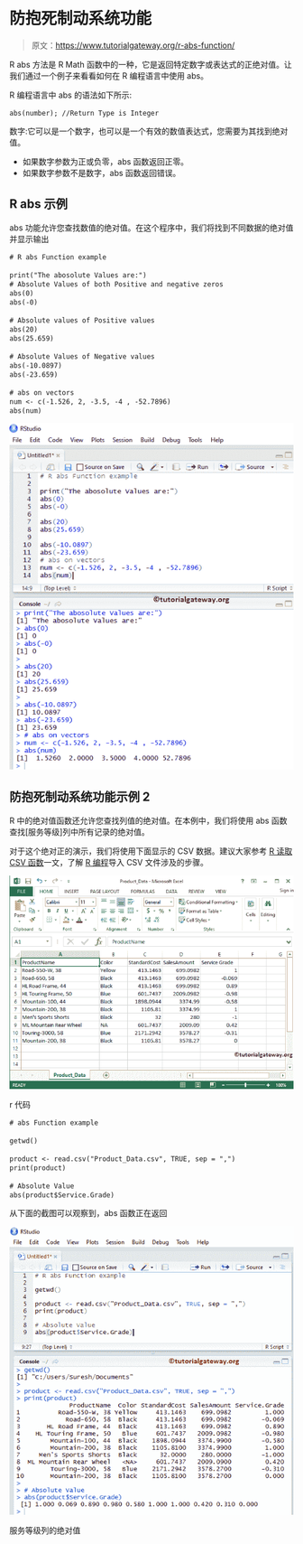 # 防抱死制动系统功能

> 原文：<https://www.tutorialgateway.org/r-abs-function/>

R abs 方法是 R Math 函数中的一种，它是返回特定数字或表达式的正绝对值。让我们通过一个例子来看看如何在 R 编程语言中使用 abs。

R 编程语言中 abs 的语法如下所示:

```
abs(number); //Return Type is Integer
```

数字:它可以是一个数字，也可以是一个有效的数值表达式，您需要为其找到绝对值。

*   如果数字参数为正或负零，abs 函数返回正零。
*   如果数字参数不是数字，abs 函数返回错误。

## R abs 示例

abs 功能允许您查找数值的绝对值。在这个程序中，我们将找到不同数据的绝对值并显示输出

```
# R abs Function example

print("The abosolute Values are:")
# Absolute Values of both Positive and negative zeros
abs(0)
abs(-0)

# Absolute values of Positive values
abs(20)
abs(25.659)

# Absolute Values of Negative values
abs(-10.0897)
abs(-23.659)

# abs on vectors
num <- c(-1.526, 2, -3.5, -4 , -52.7896)
abs(num)
```

![R abs Function 1](img/37db73b8fddb0019474cd1ce607eb1c2.png)

## 防抱死制动系统功能示例 2

R 中的绝对值函数还允许您查找列值的绝对值。在本例中，我们将使用 abs 函数查找[服务等级]列中所有记录的绝对值。

对于这个绝对正的演示，我们将使用下面显示的 CSV 数据。建议大家参考 [R 读取 CSV 函数](https://www.tutorialgateway.org/r-read-csv-function/)一文，了解 [R 编程](https://www.tutorialgateway.org/r-programming/)导入 CSV 文件涉及的步骤。

![R abs Function 3](img/d78fdb06e227ed4400b3cb37f49f0bc5.png)

r 代码

```
# abs Function example

getwd()

product <- read.csv("Product_Data.csv", TRUE, sep = ",")
print(product)

# Absolute Value
abs(product$Service.Grade)
```

从下面的截图可以观察到，abs 函数正在返回

![R abs Function 2](img/51b1fe6472e1e95dbc157b59cd3d8f48.png)

服务等级列的绝对值